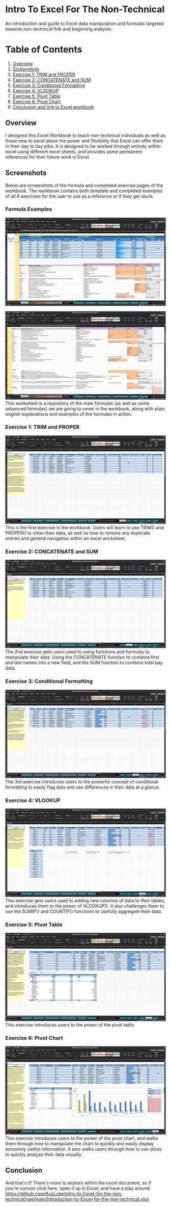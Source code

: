 # Intro To Excel For The Non-Technical
An introduction and guide to Excel data manipulation and formulas targeted towards non-technical folk and beginning analysts.

# Table of Contents
1. [Overview](#overview)
2. [Screenshots](#screenshots)
3. [Exercise 1: TRIM and PROPER](#exercise-1-trim-and-proper)
4. [Exercise 2: CONCATENATE and SUM](#exercise-2-concatenate-and-sum)
5. [Exercise 3: Conditional Formatting](#exercise-3-conditional-formatting)
6. [Exercise 4: VLOOKUP](#exercise-4-vlookup)
7. [Exercise 5: Pivot Table](#exercise-5-pivot-table)
8. [Exercise 6: Pivot Chart](#exercise-6-pivot-chart)
9. [Conclusion and link to Excel workbook](#conclusion)

## Overview
I designed this Excel Workbook to teach non-technical individuals as well as those new to excel about the power and flexibility that Excel can offer them in their day to day jobs. It is designed to be worked through entirely within excel using different excel sheets, and provides some permanent references for their future work in Excel.

## Screenshots
Below are screenshots of the formula and completed exercise pages of the workbook. The workbook contains both template and completed examples of all 6 exercises for the user to use as a reference or if they get stuck.

### Formula Examples
![Image](https://github.com/AusLuke/Intro-to-Excel-for-the-non-technical/blob/main/Images/formula%20examples.png "Formula Examples")

![Image](https://raw.githubusercontent.com/AusLuke/Intro-to-Excel-for-the-non-technical/main/Images/formula%20examples%20advanced.png?token=AOMJPXY53EZSDP6T77Z7X3TA655XA "Advanced Formula Examples")
This worksheet is a repository of the main formulas (as well as some advanced formulas) we are going to cover in the workbook, along with plain english explanations and examples of the formulas in action.

### Exercise 1: TRIM and PROPER
![Image](https://raw.githubusercontent.com/AusLuke/Intro-to-Excel-for-the-non-technical/main/Images/trim%20and%20proper%20exercise%20completed.png?token=AOMJPX5AQZ2C35PEK2MQYK3A656AW "Exercise 1: TRIM and PROPER")
This is the first exercise in the workbook. Users will learn to use TRIM() and PROPER() to clean their data, as well as how to remove any duplicate entries and general navigation within an excel worksheet.

### Exercise 2: CONCATENATE and SUM
![Image](https://raw.githubusercontent.com/AusLuke/Intro-to-Excel-for-the-non-technical/main/Images/concatenate%20and%20sum%20exercise%20completed.png?token=AOMJPX63LSBCFZOTNGAPJ23A657K4 "Exercise 2: CONCATENATE and SUM")
The 2nd exercise gets users used to using functions and formulas to manipulate their data. Using the CONCATENATE function to combine first and last names into a new field, and the SUM function to combine total pay data.

### Exercise 3: Conditional Formatting
![Image](https://raw.githubusercontent.com/AusLuke/Intro-to-Excel-for-the-non-technical/main/Images/conditional%20formatting%20exercise%20completed.png?token=AOMJPXYOSVKGCW4N274O2G3A657WI "Exercise 3: Conditional formatting")
The 3rd exercise introduces users to the powerful concept of conditional formatting to easily flag data and see differences in their data at a glance.

### Exercise 4: VLOOKUP
![Image](https://raw.githubusercontent.com/AusLuke/Intro-to-Excel-for-the-non-technical/main/Images/vlookup%20and%20sumif%20and%20countif%20exercise%20completed.png?token=AOMJPX5SB2SKODBGIO73OSDA656YM "Exercise 4: VLOOKUP")
This exercise gets users used to adding new columns of data to their tables, and introduces them to the power of VLOOKUP(). It also challenges them to use the SUMIF() and COUNTIF() functions to usefully aggregate their data.

### Exercise 5: Pivot Table
![Image](https://raw.githubusercontent.com/AusLuke/Intro-to-Excel-for-the-non-technical/main/Images/pivot%20table%20exercise%20completed.png?token=AOMJPX3QRB6WSDQDXXLU6BTA6575O "Exercise 5: Pivot Table")
This exercise introduces users to the power of the pivot table.

### Exercise 6: Pivot Chart
![Image](https://raw.githubusercontent.com/AusLuke/Intro-to-Excel-for-the-non-technical/main/Images/pivot%20chart%20exercise%20completed.png?token=AOMJPX6JO7XHE6PMQY2QDBDA66AH4 "Exercise 6: Pivot Chart")
This exercise introduces users to the power of the pivot chart, and walks them through how to manipulate the chart to quickly and easily display extremely useful information. It also walks users through how to use slices to quickly analyze their data visually.

## Conclusion
And that's it! There's more to explore within the excel document, so if you're curious click here, open it up in Excel, and have a play around. https://github.com/AusLuke/Intro-to-Excel-for-the-non-technical/raw/main/Introduction-to-Excel-for-the-non-technical.xlsx
